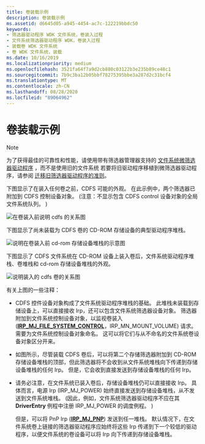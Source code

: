 ```yaml
---
title: 卷装载示例
description: 卷装载示例
ms.assetid: d6645d05-a945-4454-ac7c-122219bbdc50
keywords:
- 筛选器驱动程序 WDK 文件系统，卷装入过程
- 文件系统筛选器驱动程序 WDK，卷装入过程
- 装载卷 WDK 文件系统
- 卷 WDK 文件系统，装载
ms.date: 10/16/2019
ms.localizationpriority: medium
ms.openlocfilehash: 3521fa64f7a9d2cb880c03122b3e235b89ce48c1
ms.sourcegitcommit: 7b9c3ba12b05bbf78275395bbe3a287d2c31bcf4
ms.translationtype: MT
ms.contentlocale: zh-CN
ms.lasthandoff: 08/28/2020
ms.locfileid: "89064962"
---
```

# <a name="volume-mount-example"></a>卷装载示例

> [!NOTE]
> 为了获得最佳的可靠性和性能，请使用带有筛选器管理器支持的 [文件系统微筛选器驱动程序](./filter-manager-concepts.md) ，而不是使用旧的文件系统 若要将旧驱动程序移植到微筛选器驱动程序，请参阅 [迁移旧筛选器驱动程序的准则](guidelines-for-porting-legacy-filter-drivers.md)。

下图显示了在装入任何卷之前，CDFS 可能的外观。 在此示例中，两个筛选器已附加到 CDFS 控制设备对象。  (注意：不显示包含 CDFS control 设备对象的全局文件系统队列。 ) 

![在卷装入前说明 cdfs 的关系图](images/cdfsunmounted.png)

下图显示了尚未装载为 CDFS 卷的 CD-ROM 存储设备的典型驱动程序堆栈。

![说明在卷装入前 cd-rom 存储设备堆栈的示意图](images/cdromstack.png)

下图显示了 CDFS 文件系统在 CD-ROM 设备上装入卷后，文件系统驱动程序堆栈、卷堆栈和 cd-rom 存储设备堆栈的外观。

![说明装入的 cdfs 卷的关系图](images/cdfsmountedstacks.png)

有关上图的一些注释：

- CDFS 控件设备对象构成了文件系统驱动程序堆栈的基础。 此堆栈未装载到存储设备上，可以直接接收 Irp，还可以包含文件系统筛选器设备对象。 筛选器附加到文件系统控制设备对象，以监视卷装入 ([**IRP_MJ_FILE_SYSTEM_CONTROL**](./irp-mj-file-system-control.md)，IRP_MN_MOUNT_VOLUME) 请求。 需要为文件系统控制设备对象命名。 这可以将它们与从不命名的文件系统卷设备对象区分开来。

- 如图所示，尽管装载 CDFS 卷后，可以将第二个存储筛选器附加到 CD-ROM 存储设备堆栈的顶部，但此筛选器将不会收到从文件系统堆栈向下传递到存储设备堆栈的任何 Irp。 但是，它会收到直接发送到存储设备堆栈的任何 Irp。

- 请务必注意，在文件系统已装入卷后，存储设备堆栈仍可以直接接收 Irp。 具体而言，电源 Irp (IRP_MJ_POWER) 始终直接发送到存储设备堆栈，从不发送到文件系统堆栈。  (因此，例如，文件系统筛选器驱动程序不应在其 **DriverEntry** 例程中注册 IRP_MJ_POWER 的调度例程。 ) 

  但是，可以将 PnP Irp ([**IRP_MJ_PNP**](./irp-mj-pnp.md)) 发送到任一堆栈。 默认情况下，在文件系统卷上链接的筛选器驱动程序应始终将这些 Irp 传递到下一个较低的驱动程序，以便文件系统的卷设备可以将 Irp 向下传递到存储设备堆栈。